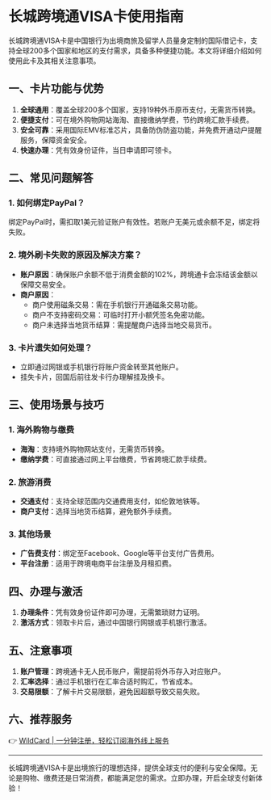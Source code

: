# 长城跨境通VISA卡使用指南

长城跨境通VISA卡是中国银行为出境商旅及留学人员量身定制的国际借记卡，支持全球200多个国家和地区的支付需求，具备多种便捷功能。本文将详细介绍如何使用此卡及其相关注意事项。

## 一、卡片功能与优势

1. **全球通用**：覆盖全球200多个国家，支持19种外币原币支付，无需货币转换。
2. **便捷支付**：可在境外购物网站海淘、直接缴纳学费，节约跨境汇款手续费。
3. **安全可靠**：采用国际EMV标准芯片，具备防伪防盗功能，并免费开通动户提醒服务，保障资金安全。
4. **快速办理**：凭有效身份证件，当日申请即可领卡。

## 二、常见问题解答

### 1. 如何绑定PayPal？
绑定PayPal时，需扣取1美元验证账户有效性。若账户无美元或余额不足，绑定将失败。

### 2. 境外刷卡失败的原因及解决方案？
- **账户原因**：确保账户余额不低于消费金额的102%，跨境通卡会冻结该金额以保障交易安全。
- **商户原因**：
  - 商户使用磁条交易：需在手机银行开通磁条交易功能。
  - 商户不支持密码交易：可临时打开小额凭签名免密功能。
  - 商户未选择当地货币结算：需提醒商户选择当地交易货币。

### 3. 卡片遗失如何处理？
- 立即通过网银或手机银行将账户资金转至其他账户。
- 挂失卡片，回国后前往发卡行办理解挂及换卡。

## 三、使用场景与技巧

### 1. 海外购物与缴费
- **海淘**：支持境外购物网站支付，无需货币转换。
- **缴纳学费**：可直接通过网上平台缴费，节省跨境汇款手续费。

### 2. 旅游消费
- **交通支付**：支持全球范围内交通费用支付，如伦敦地铁等。
- **商户支付**：选择当地货币结算，避免额外手续费。

### 3. 其他场景
- **广告费支付**：绑定至Facebook、Google等平台支付广告费用。
- **平台注册**：适用于跨境电商平台注册及月租扣费。

## 四、办理与激活

1. **办理条件**：凭有效身份证件即可办理，无需繁琐财力证明。
2. **激活方式**：领取卡片后，通过中国银行网银或手机银行激活。

## 五、注意事项

1. **账户管理**：跨境通卡无人民币账户，需提前将外币存入对应账户。
2. **汇率选择**：通过手机银行在汇率合适时购汇，节省成本。
3. **交易限额**：了解卡片交易限额，避免因超额导致交易失败。

## 六、推荐服务

👉 [WildCard | 一分钟注册，轻松订阅海外线上服务](https://bbtdd.com/WildCard)

---

长城跨境通VISA卡是出境旅行的理想选择，提供全球支付的便利与安全保障。无论是购物、缴费还是日常消费，都能满足您的需求。立即办理，开启全球支付新体验！